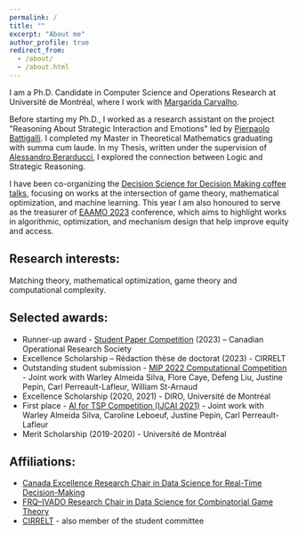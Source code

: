 ```yaml
---
permalink: /
title: ""
excerpt: "About me"
author_profile: true
redirect_from: 
  - /about/
  - /about.html
---
```



I am a Ph.D. Candidate in Computer Science and Operations Research at Université de Montréal, where I work with [Margarida Carvalho](http://margaridacarvalho.org). 

Before starting my Ph.D., I worked as a research assistant on the project "Reasoning About Strategic Interaction and Emotions" led by [Pierpaolo Battigalli](https://dec.unibocconi.eu/people/pierpaolo-battigalli). 
I completed my Master in Theoretical Mathematics graduating with summa cum laude. In my Thesis, written under the supervision of [Alessandro Berarducci](https://people.dm.unipi.it/berardu/), I explored the connection between Logic and Strategic Reasoning. 

I have been co-organizing the [Decision Science for Decision Making coffee talks](https://cerc-datascience.polymtl.ca/coffee/), focusing on works at the intersection of game theory, mathematical optimization, and machine learning. 
This year I am also honoured to serve as the treasurer of [EAAMO 2023](https://eaamo.org/) conference, which aims to highlight works in algorithmic, optimization, and mechanism design that help improve equity and access.

## **Research interests**:
Matching theory, mathematical optimization, game theory and computational complexity. 

## **Selected awards**:
* Runner-up award - [Student Paper Competition](https://www.cors.ca/?q=content/student-paper-competition) (2023) – Canadian Operational Research Society
* Excellence Scholarship – Rédaction thèse de doctorat (2023) - CIRRELT
* Outstanding student submission - [MIP 2022 Computational Competition](https://www.mixedinteger.org/2022/competition/) - Joint work with Warley Almeida Silva, Flore Caye, Defeng Liu, Justine Pepin, Carl Perreault-Lafleur, William St-Arnaud
* Excellence Scholarship (2020, 2021) - DIRO, Université de Montréal
* First place - [AI for TSP Competition (IJCAI 2021)](https://www.tspcompetition.com/) - Joint work with Warley Almeida Silva, Caroline Leboeuf, Justine Pepin, Carl Perreault-Lafleur
* Merit Scholarship (2019-2020) - Université de Montréal


## **Affiliations**:
* [Canada Excellence Research Chair in Data Science for Real-Time Decision-Making](https://cerc-datascience.polymtl.ca/)
* [FRQ–IVADO Research Chair in Data Science for Combinatorial Game Theory](http://margaridacarvalho.org/chair.html)
* [CIRRELT](https://www.cirrelt.ca/) - also member of the student committee

